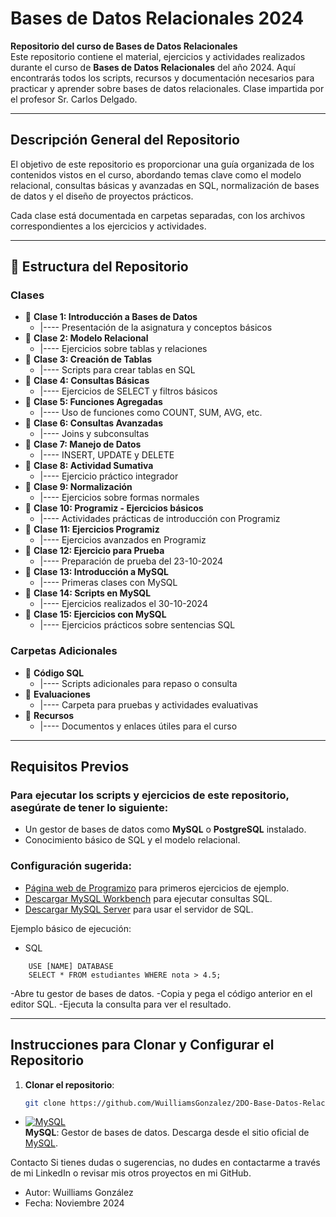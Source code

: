 # Bases de Datos Relacionales 2024  

**Repositorio del curso de Bases de Datos Relacionales**  
Este repositorio contiene el material, ejercicios y actividades realizados durante el curso de **Bases de Datos Relacionales** del año 2024. Aquí encontrarás todos los scripts, recursos y documentación necesarios para practicar y aprender sobre bases de datos relacionales.  Clase impartida por el profesor Sr. Carlos Delgado.

---

## Descripción General del Repositorio  

El objetivo de este repositorio es proporcionar una guía organizada de los contenidos vistos en el curso, abordando temas clave como el modelo relacional, consultas básicas y avanzadas en SQL, normalización de bases de datos y el diseño de proyectos prácticos.  

Cada clase está documentada en carpetas separadas, con los archivos correspondientes a los ejercicios y actividades.  

---

## 📂 Estructura del Repositorio  

### Clases
- 📂 **Clase 1: Introducción a Bases de Datos**  
  - |---- Presentación de la asignatura y conceptos básicos  
- 📂 **Clase 2: Modelo Relacional**  
  - |---- Ejercicios sobre tablas y relaciones  
- 📂 **Clase 3: Creación de Tablas**  
  - |---- Scripts para crear tablas en SQL  
- 📂 **Clase 4: Consultas Básicas**  
  - |---- Ejercicios de SELECT y filtros básicos  
- 📂 **Clase 5: Funciones Agregadas**  
  - |---- Uso de funciones como COUNT, SUM, AVG, etc.  
- 📂 **Clase 6: Consultas Avanzadas**  
  - |---- Joins y subconsultas  
- 📂 **Clase 7: Manejo de Datos**  
  - |---- INSERT, UPDATE y DELETE  
- 📂 **Clase 8: Actividad Sumativa**  
  - |---- Ejercicio práctico integrador  
- 📂 **Clase 9: Normalización**  
  - |---- Ejercicios sobre formas normales  
- 📂 **Clase 10: Programiz - Ejercicios básicos**  
  - |---- Actividades prácticas de introducción con Programiz  
- 📂 **Clase 11: Ejercicios Programiz**  
  - |---- Ejercicios avanzados en Programiz  
- 📂 **Clase 12: Ejercicio para Prueba**  
  - |---- Preparación de prueba del 23-10-2024  
- 📂 **Clase 13: Introducción a MySQL**  
  - |---- Primeras clases con MySQL  
- 📂 **Clase 14: Scripts en MySQL**  
  - |---- Ejercicios realizados el 30-10-2024  
- 📂 **Clase 15: Ejercicios con MySQL**  
  - |---- Ejercicios prácticos sobre sentencias SQL  

### Carpetas Adicionales  
- 📂 **Código SQL**  
  - |---- Scripts adicionales para repaso o consulta  
- 📂 **Evaluaciones**  
  - |---- Carpeta para pruebas y actividades evaluativas  
- 📂 **Recursos**  
  - |---- Documentos y enlaces útiles para el curso  

---

## Requisitos Previos  

### Para ejecutar los scripts y ejercicios de este repositorio, asegúrate de tener lo siguiente:  
- Un gestor de bases de datos como **MySQL** o **PostgreSQL** instalado.  
- Conocimiento básico de SQL y el modelo relacional.  

### Configuración sugerida:  
 - [Página web de Programizo](https://www.programiz.com/sql/online-compiler/) para primeros ejercicios de ejemplo.
- [Descargar MySQL Workbench](https://dev.mysql.com/downloads/workbench/) para ejecutar consultas SQL.  
- [Descargar MySQL Server](https://dev.mysql.com/downloads/server/) para usar el servidor de SQL.  

Ejemplo básico de ejecución:
- SQL
```
    USE [NAME] DATABASE     
    SELECT * FROM estudiantes WHERE nota > 4.5;
```
-Abre tu gestor de bases de datos.
-Copia y pega el código anterior en el editor SQL.
-Ejecuta la consulta para ver el resultado.

---

## Instrucciones para Clonar y Configurar el Repositorio  

1. **Clonar el repositorio**:  
   ```bash
   git clone https://github.com/WuilliamsGonzalez/2DO-Base-Datos-Relacionales-2024.git

- [![MySQL](https://www.mysql.com/common/logos/logo-mysql-170x115.png)](https://www.mysql.com/)  
  **MySQL**: Gestor de bases de datos. Descarga desde el sitio oficial de [MySQL](https://www.mysql.com/). 

Contacto
Si tienes dudas o sugerencias, no dudes en contactarme a través de mi LinkedIn o revisar mis otros proyectos en mi GitHub.

- Autor: Wuilliams González
- Fecha: Noviembre 2024